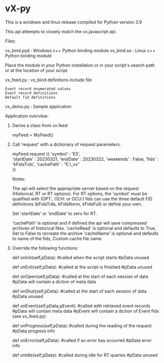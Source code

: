 # vX-py

This is a windows and linux release compiled for Python version 3.9

This api attempts to closely match the vx.javascript api.

Files:

vx_bind.pyd	:	Windows c++ Python binding module
vx_bind.so	:	Linux c++ Python binding module

Place the module in your Python installation or in your script's search path or at the location of your script.

vx_feed.py	:	vx_bind definitions include file

	Event record enumerated values
	Event record definitions
	Default fid definitions

vx_demo.py	:	Sample application

Application overview:

1) Derive a class from   vx.feed

	myFeed = MyFeed()

2) Call 'request' with a dictionary of request parameters.

	myFeed.request ({
		'symbol'		:	'ES',		
		'startDate'		:	20230321,
		'endDate'		:	20230322,
		'weekends'		:	False,
		'fids'			:	'kFidsTrds',
		'cachePath'		:	"E:\\_vx"	
		})
	
	Notes:

	The api will select the appropriate server based on the request (Historical, RT or RT options).
	For RT options, the 'symbol' must be qualified with (OPT:, OCH: or OCU:)
	fids can use the three default FID definitions (kFidsTrds, kFidsNorm, kFidsFull) or define your own.

	Set 'startDate' or 'endDate' to zero for RT.
	
	'cachePath' is optional and if defined the api will save compressed archives of historical files.
	'cacheRead' is optional and defaults to True, Set to False to recreate the archive
	'cacheName' is optional and defaults to name of the fids, Custom cache file name

2) Override the following  functions:

	def onInit(self,pData):
	#called when the script starts
	#pData unused

	def onExit(self,pData):	
	#called at the script is finished
	#pData unused

	def onOpen(self,pData):
	#called at the start of each session of data
	#pData will contain a diction of meta data

	def onShut(self,pData):
	#called at the start of each session of data
	#pData unused

	def onEvent(self,pData,pEvent):
	#called with retrieved event records
	#pData will contain meta data
	#pEvent will contain a diction of Event fids (see vx_feed.py)

	def onProgress(self,pData):
	#called during the reading of the request
	#pData progress info

	def onError(self,pData):
	#called if an error has occurred
	#pData error info

	def onIdle(self,pData):
	#called during idle for RT queries
	#pData unused





